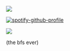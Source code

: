 ![](https://komarev.com/ghpvc/?username=your-github-username&abbreviated=true)

[![spotify-github-profile](https://spotify-github-profile.kittinanx.com/api/view?uid=wawr7uc2p4tz3bz7gesudnppv&cover_image=true&theme=natemoo-re&show_offline=false&background_color=121212&interchange=false&bar_color=6a8cb9&bar_color_cover=false)](https://github.com/kittinan/spotify-github-profile)

![](https://i.postimg.cc/LsrRwbpb/tumblr-pmxahp-Vmg91u675kj-1280.jpg)



(the bfs ever)
